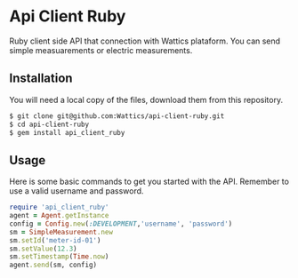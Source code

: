 # Api Client Ruby

Ruby client side API that connection with Wattics plataform. You can send simple measuarements or electric measurements.

## Installation

You will need a local copy of the files, download them from this repository.

```sh
$ git clone git@github.com:Wattics/api-client-ruby.git
$ cd api-client-ruby
$ gem install api_client_ruby
```

## Usage

Here is some basic commands to get you started with the API. Remember to use a valid username and password.

```ruby
require 'api_client_ruby'
agent = Agent.getInstance
config = Config.new(:DEVELOPMENT,'username', 'password')
sm = SimpleMeasurement.new
sm.setId('meter-id-01')
sm.setValue(12.3)
sm.setTimestamp(Time.now)
agent.send(sm, config)
```
